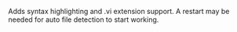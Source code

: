 Adds syntax highlighting and .vi extension support.
A restart may be needed for auto file detection to start working.